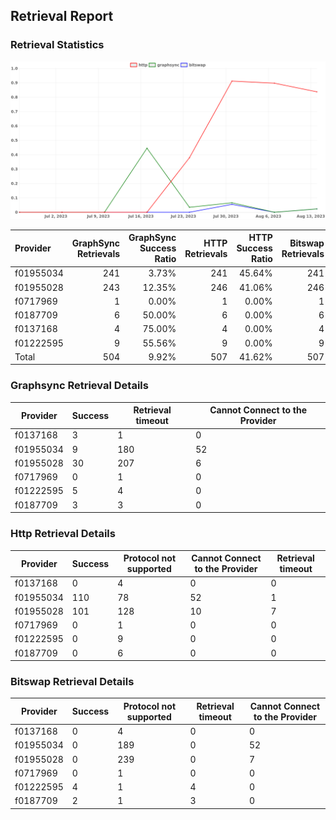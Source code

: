 ## Retrieval Report
### Retrieval Statistics
<img src="https://raw.githubusercontent.com/data-preservation-programs/filplus-checker-assets/main/filecoin-project/filecoin-plus-large-datasets/issues/1734/1692237833163.png"/>

| Provider  | GraphSync Retrievals | GraphSync Success Ratio | HTTP Retrievals | HTTP Success Ratio | Bitswap Retrievals | Bitswap Success Ratio |
| :-------- | -------------------: | ----------------------: | --------------: | -----------------: | -----------------: | --------------------: |
| f01955034 |                  241 |                   3.73% |             241 |             45.64% |                241 |                 0.00% |
| f01955028 |                  243 |                  12.35% |             246 |             41.06% |                246 |                 0.00% |
| f0717969  |                    1 |                   0.00% |               1 |              0.00% |                  1 |                 0.00% |
| f0187709  |                    6 |                  50.00% |               6 |              0.00% |                  6 |                33.33% |
| f0137168  |                    4 |                  75.00% |               4 |              0.00% |                  4 |                 0.00% |
| f01222595 |                    9 |                  55.56% |               9 |              0.00% |                  9 |                44.44% |
| Total     |                  504 |                   9.92% |             507 |             41.62% |                507 |                 1.18% |

### Graphsync Retrieval Details
| Provider  | Success | Retrieval timeout | Cannot Connect to the Provider |
| --------- | ------- | ----------------- | ------------------------------ |
| f0137168  | 3       | 1                 | 0                              |
| f01955034 | 9       | 180               | 52                             |
| f01955028 | 30      | 207               | 6                              |
| f0717969  | 0       | 1                 | 0                              |
| f01222595 | 5       | 4                 | 0                              |
| f0187709  | 3       | 3                 | 0                              |

### Http Retrieval Details
| Provider  | Success | Protocol not supported | Cannot Connect to the Provider | Retrieval timeout |
| --------- | ------- | ---------------------- | ------------------------------ | ----------------- |
| f0137168  | 0       | 4                      | 0                              | 0                 |
| f01955034 | 110     | 78                     | 52                             | 1                 |
| f01955028 | 101     | 128                    | 10                             | 7                 |
| f0717969  | 0       | 1                      | 0                              | 0                 |
| f01222595 | 0       | 9                      | 0                              | 0                 |
| f0187709  | 0       | 6                      | 0                              | 0                 |

### Bitswap Retrieval Details
| Provider  | Success | Protocol not supported | Retrieval timeout | Cannot Connect to the Provider |
| --------- | ------- | ---------------------- | ----------------- | ------------------------------ |
| f0137168  | 0       | 4                      | 0                 | 0                              |
| f01955034 | 0       | 189                    | 0                 | 52                             |
| f01955028 | 0       | 239                    | 0                 | 7                              |
| f0717969  | 0       | 1                      | 0                 | 0                              |
| f01222595 | 4       | 1                      | 4                 | 0                              |
| f0187709  | 2       | 1                      | 3                 | 0                              |
